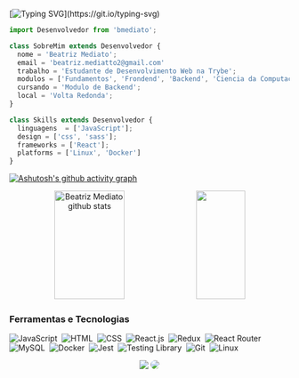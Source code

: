 
[![Typing SVG](https://readme-typing-svg.herokuapp.com/?color=7feaf0&size=35&center=true&vCenter=true&width=1000&lines=Be+Welcome!)](https://git.io/typing-svg)

```js
import Desenvolvedor from 'bmediato';

class SobreMim extends Desenvolvedor {
  nome = 'Beatriz Mediato';
  email = 'beatriz.mediatto2@gmail.com'
  trabalho = 'Estudante de Desenvolvimento Web na Trybe';
  modulos = ['Fundamentos', 'Frondend', 'Backend', 'Ciencia da Computacao'];
  cursando = 'Modulo de Backend';
  local = 'Volta Redonda';
}

class Skills extends Desenvolvedor {
  linguagens  = ['JavaScript'];
  design = ['css', 'sass'];
  frameworks = ['React'];
  platforms = ['Linux', 'Docker']
}
```

[![Ashutosh's github activity graph](https://github-readme-activity-graph.cyclic.app/graph?username=bmediato&bg_color=0d1117&color=7feaf0&line=7feaf0&point=ffffff&area=true&hide_border=true)](https://github.com/ashutosh00710/github-readme-activity-graph)

<div align="center">  
  <img width="50%" height="195px" src="https://github-readme-stats.vercel.app/api?username=bmediato&show_icons=true&count_private=true&hide_border=true&title_color=7feaf0&icon_color=7feaf0&text_color=c9d1d9&bg_color=0d1117" alt="Beatriz Mediato github stats" /> 
  <img width="42%" height="195px" src="https://github-readme-stats.vercel.app/api/top-langs/?username=bmediato&layout=demo&hide_border=true&title_color=7feaf0&text_color=7feaf0&bg_color=0d1117" />
</div>

### Ferramentas e Tecnologias
![JavaScript](https://img.shields.io/badge/-JavaScript-0D1117?style=for-the-badge&logo=javascript&labelColor=0D1117)&nbsp;
![HTML](https://img.shields.io/badge/HTML5-0d1117?style=for-the-badge&logo=html5)&nbsp;
![CSS](https://img.shields.io/badge/-CSS-0D1117?style=for-the-badge&logo=CSS3&logoColor=1572B6&labelColor=0D1117)&nbsp;
![React.js](https://img.shields.io/badge/-React.js-0D1117?style=for-the-badge&logo=react&labelColor=0D1117)&nbsp;
![Redux](https://img.shields.io/badge/Redux-0D1117?style=for-the-badge&logo=redux)&nbsp;
![React Router](https://img.shields.io/badge/React_Router-0D1117?style=for-the-badge&logo=react-router)&nbsp;
![MySQL](https://img.shields.io/badge/MySQL-0D1117?style=for-the-badge&logo=mysql&)&nbsp;
![Docker](https://img.shields.io/badge/Docker-0D1117?style=for-the-badge&logo=docker)&nbsp;
![Jest](https://img.shields.io/badge/Jest-0D1117?style=for-the-badge&logo=Jest)&nbsp;
![Testing Library](	https://img.shields.io/badge/testing%20library-0D1117?style=for-the-badge&logo=testing-library)&nbsp;
![Git](https://img.shields.io/badge/Git-0D1117?style=for-the-badge&logo=git)&nbsp;
![Linux](https://img.shields.io/badge/Linux-0D1117?style=for-the-badge&logo=linux)&nbsp;


<div align="center"> 
<a href = "mailto:beatriz.mediatto2@gmail.com"> <img src="https://img.shields.io/badge/-Gmail-%23333?style=for-the-badge&logo=gmail&logoColor=white" target="_blank"></a>
<a href="https://www.linkedin.com/in/beatrizmediato/" target="_blank"><img src="https://img.shields.io/badge/-LinkedIn-%230077B5?style=for-the-badge&logo=linkedin&logoColor=white" style="border-radius: 30px" target="_blank"></a> 
 </div>


